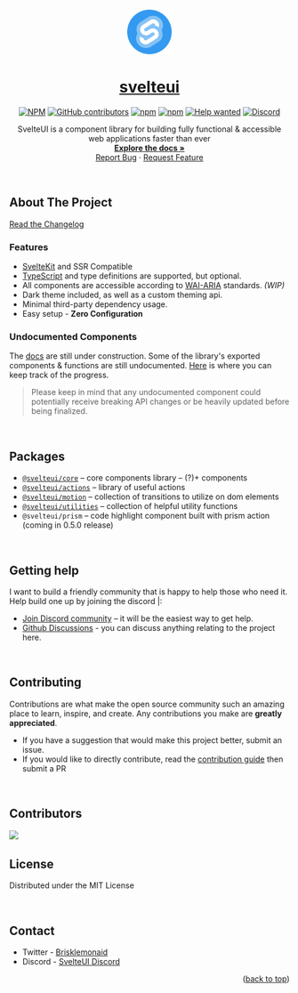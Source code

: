 <div id="top"></div>

<br />
<div align="center">
   <img src="gallery/Logo.png" alt="Logo" width="80" height="80">
  <a href="https://github.com/Brisklemonade/svelteui">
    <h1 align="center">svelteui</h1>
  </a>

[![NPM](https://img.shields.io/github/license/Brisklemonade/svelteui)](https://github.com/Brisklemonade/svelteui/blob/main/LICENSE)
[![GitHub contributors](https://img.shields.io/github/contributors/Brisklemonade/svelteui)](https://github.com/Brisklemonade/svelteui/graphs/contributors)
[![npm](https://img.shields.io/npm/v/@svelteuidev/core)](https://www.npmjs.com/package/@svelteuidev/core)
[![npm](https://img.shields.io/npm/dm/@svelteuidev/core)](https://www.npmjs.com/package/@svelteuidev/core)
[![Help wanted](https://img.shields.io/github/labels/Brisklemonade/svelteui/help%20wanted?label=Contribute)](https://github.com/Brisklemonade/svelteui/labels/help%20wanted)
[![Discord](https://img.shields.io/badge/Chat%20on-Discord-%235865f2)](https://discord.gg/sDdXGthXVU)

  <p align="center">
   SvelteUI is a component library for building fully functional & accessible web applications faster than ever
    <br />
    <a href="https://svelteui-docs.vercel.app/"><strong>Explore the docs »</strong></a>
    <br />
    <a href="https://github.com/Brisklemonade/svelteui/issues">Report Bug</a>
    ·
    <a href="https://github.com/Brisklemonade/svelteui/issues">Request Feature</a>
  </p>
</div>

<br />

## About The Project

[Read the Changelog](https://svelteui-docs.vercel.app/docs/changelog)

### Features

- [SvelteKit](https://kit.svelte.dev/) and SSR Compatible
- [TypeScript](https://typescriptlang.org/) and type definitions are supported, but optional.
- All components are accessible according to [WAI-ARIA](https://www.w3.org/WAI/standards-guidelines/aria/) standards. _(WIP)_
- Dark theme included, as well as a custom theming api.
- Minimal third-party dependency usage.
- Easy setup - **Zero Configuration**

### Undocumented Components

The [docs](https://svelteui-docs.vercel.app/) are still under construction. Some of the library's exported components & functions are still undocumented. [Here](https://github.com/Brisklemonade/svelteui/issues/15) is where you can keep track of the progress.

> Please keep in mind that any undocumented component could potentially receive breaking API changes or be heavily updated before being finalized.

<br />

## Packages

- [`@svelteui/core`](https://svelteui-docs.vercel.app/docs/core/button) – core components library – (?)+ components
- [`@svelteui/actions`](https://svelteui-docs.vercel.app/docs/actions/use-click-outside) – library of useful actions
- [`@svelteui/motion`](https://svelteui-docs.vercel.app/docs/motion/typewriter) – collection of transitions to utilize on dom elements
- [`@svelteui/utilities`](https://svelteui-docs.vercel.app/docs/utilities/use-os) – collection of helpful utility functions
- `@svelteui/prism` – code highlight component built with prism action (coming in 0.5.0 release)

<br />

## Getting help

I want to build a friendly community that is happy to help those who need it. Help build one up by joining the discord |:

- [Join Discord community](https://discord.gg/sDdXGthXVU) – it will be the easiest way to get help.
- [Github Discussions](https://github.com/Brisklemonade/svelteui/discussions) - you can discuss anything relating to the project here.

<br />

## Contributing

Contributions are what make the open source community such an amazing place to learn, inspire, and create. Any contributions you make are **greatly appreciated**.

- If you have a suggestion that would make this project better, submit an issue.
- If you would like to directly contribute, read the [contribution guide](https://svelteui-docs.vercel.app/docs/contribute) then submit a PR

<br />

## Contributors

<a href="https://github.com/Brisklemonade/svelteui/graphs/contributors">
  <img src="https://contrib.rocks/image?repo=Brisklemonade/svelteui" />
</a>

<br />

## License

Distributed under the MIT License

<br />

## Contact

- Twitter - [Brisklemonaid](https://twitter.com/brisklemonaid)
- Discord - [SvelteUI Discord](https://discord.gg/sDdXGthXVU)

<p align="right">(<a href="#top">back to top</a>)</p>
